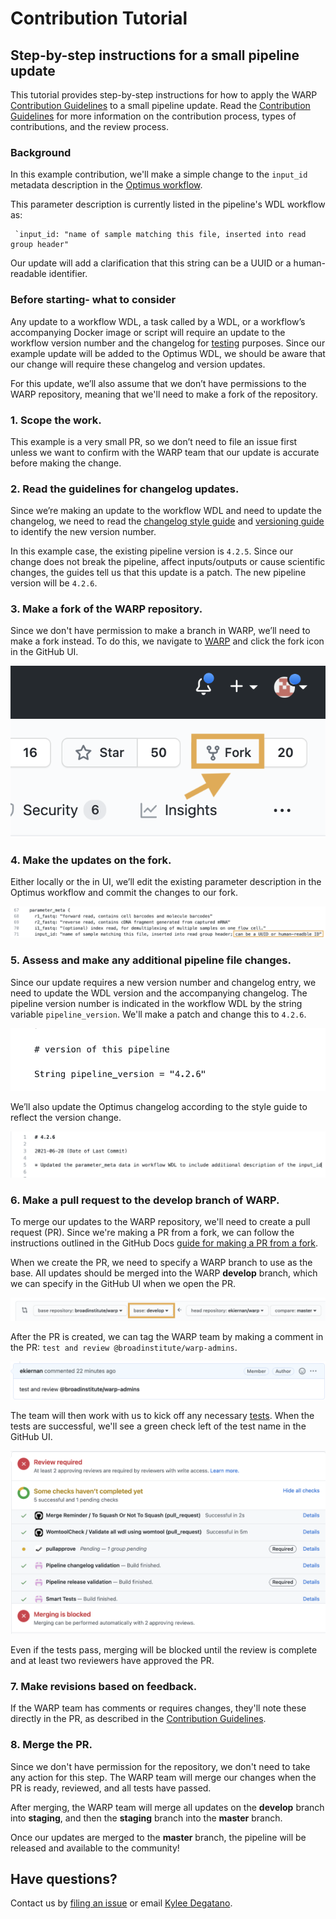 # Contribution Tutorial
## Step-by-step instructions for a small pipeline update
This tutorial provides step-by-step instructions for how to apply the WARP [Contribution Guidelines](./contribution-guidelines.md) to a small pipeline update. Read the [Contribution Guidelines](./contribution-guidelines.md) for more information on the contribution process, types of contributions, and the review process.

### Background
In this example contribution, we'll make a simple change to the `input_id` metadata description in the [Optimus workflow](https://github.com/broadinstitute/warp/blob/develop/pipelines/skylab/optimus/Optimus.wdl).  

This parameter description is currently listed in the pipeline's WDL workflow as: 

```WDL
 `input_id: "name of sample matching this file, inserted into read group header"
 ```

Our update will add a clarification that this string can be a UUID or a human-readable identifier. 

### Before starting- what to consider
Any update to a workflow WDL, a task called by a  WDL, or a workflow’s accompanying Docker image or script will require an update to the workflow version number and the changelog for [testing](https://broadinstitute.github.io/warp/docs/About_WARP/TestingPipelines) purposes. Since our example update will be added to the Optimus WDL, we should be aware that our change will require these changelog and version updates.

For this update, we’ll also assume that we don’t have permissions to the WARP repository, meaning that we'll need to make a fork of the repository.

### 1. Scope the work.
This example is a very small PR, so we don’t need to file an issue first unless we want to confirm with the WARP team that our update is accurate before making the change.

### 2. Read the guidelines for changelog updates.
Since we’re making an update to the workflow WDL and need to update the changelog, we need to read the [changelog style guide](https://broadinstitute.github.io/warp/docs/contribution/contribute_to_warp/changelog_style) and [versioning guide](https://broadinstitute.github.io/warp/docs/About_WARP/VersionAndReleasePipelines) to identify the new version number.

In this example case, the existing pipeline version is `4.2.5`. Since our change does not break the pipeline, affect inputs/outputs or cause scientific changes, the guides tell us that this update is a patch. The new pipeline version will be `4.2.6`. 

### 3. Make a fork of the WARP repository.
Since we don't have permission to make a branch in WARP, we’ll need to make a fork instead. To do this, we navigate to [WARP](https://github.com/broadinstitute/warp) and click the fork icon in the GitHub UI.

![](fork.png)

### 4. Make the updates on the fork.
Either locally or the in UI, we’ll edit the existing parameter description in the Optimus workflow and commit the changes to our fork.

![](optimus_wdl_update.png)

### 5. Assess and make any additional pipeline file changes.
Since our update requires a new version number and changelog entry, we need to update the WDL version and the accompanying changelog. The pipeline version number is indicated in the workflow WDL by the string variable `pipeline_version`. We'll make a patch and change this to `4.2.6`.

![](optimus_pipeline_version.png)

We’ll also update the Optimus changelog according to the style guide to reflect the version change.

![](optimus_changelog.png)

### 6. Make a pull request to the **develop** branch of WARP.
To merge our updates to the WARP repository, we'll need to create a pull request (PR). Since we're making a PR from a fork, we can follow the instructions outlined in the GitHub Docs [guide for making a PR from a fork](https://docs.github.com/en/github/collaborating-with-pull-requests/proposing-changes-to-your-work-with-pull-requests/creating-a-pull-request-from-a-fork).   

When we create the PR, we need to specify a WARP branch to use as the base. All updates should be merged into the WARP **develop** branch, which we can specify in the GitHub UI when we open the PR.

![](PR_base.png) 


After the PR is created, we can tag the WARP team by making a comment in the PR: `test and review @broadinstitute/warp-admins`.

![](warp-admins-tag.png)

The team will then work with us to kick off any necessary [tests](https://broadinstitute.github.io/warp/docs/About_WARP/TestingPipelines).
When the tests are successful, we'll see a green check left of the test name in the GitHub UI.

![](tests.png)

Even if the tests pass, merging will be blocked until the review is complete and at least two reviewers have approved the PR.


### 7. Make revisions based on feedback.
If the WARP team has comments or requires changes, they'll note these directly in the PR, as described in the [Contribution Guidelines](./contribution-guidelines). 

### 8. Merge the PR.
Since we don't have permission for the repository, we don't need to take any action for this step. The WARP team will merge our changes when the PR is ready, reviewed, and all tests have passed.

After merging, the WARP team will merge all updates on the **develop** branch into **staging**, and then the **staging** branch into the **master** branch. 

Once our updates are merged to the **master** branch, the pipeline will be released and available to the community!   


## Have questions?
Contact us by [filing an issue](https://github.com/broadinstitute/warp/issues/new) or email [Kylee Degatano](mailto:kdegatano@broadinstitute.org). 
